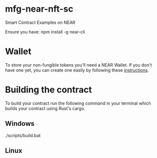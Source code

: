 # mfg-near-nft-sc

Smart Contract Examples on NEAR

Ensure you have: npm install -g near-cli

# Wallet
To store your non-fungible tokens you'll need a NEAR Wallet. If you don't have one yet, you can create one easily by following these [instructions](https://wallet.testnet.near.org/create). 

# Building the contract
To build your contract run the following command in your terminal which builds your contract using Rust's cargo.

## Windows

./scripts/build.bat

## Linux



